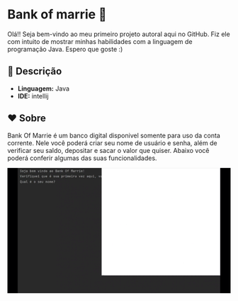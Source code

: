 # Bank of marrie 💸

Olá!! Seja bem-vindo ao meu primeiro projeto autoral aqui no GitHub. Fiz ele com intuito de mostrar minhas habilidades com a linguagem de programação Java.
Espero que goste :)

## 🔖 Descrição 

- <b>Linguagem:</b> Java
- <b>IDE:</b> intellij

## ❤️ Sobre

Bank Of Marrie é um banco digital disponivel somente para uso da conta corrente. Nele
você poderá criar seu nome de usuário e senha, além de verificar seu saldo, depositar e sacar o valor que quiser.
Abaixo você poderá conferir algumas das suas funcionalidades.

![20230216204328.gif](/src/midia/20230216204328.gif)





